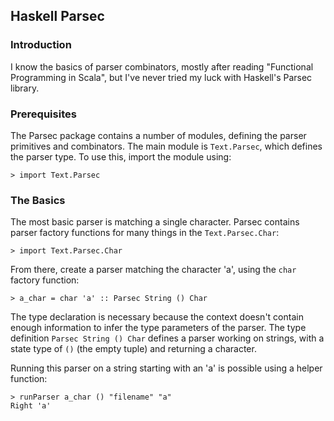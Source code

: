 ## Haskell Parsec

### Introduction

I know the basics of parser combinators, mostly after reading "Functional Programming in Scala", but I've never tried my luck with Haskell's Parsec library.

### Prerequisites

The Parsec package contains a number of modules, defining the parser primitives and combinators.  The main module is `Text.Parsec`, which defines the parser type.  To use this, import the module using:

```
> import Text.Parsec
```

### The Basics

The most basic parser is matching a single character.  Parsec contains parser factory functions for many things in the `Text.Parsec.Char`:

```
> import Text.Parsec.Char
```

From there, create a parser matching the character 'a', using the `char` factory function:

```
> a_char = char 'a' :: Parsec String () Char
```

The type declaration is necessary because the context doesn't contain enough information to infer the type parameters of the parser.  The type definition `Parsec String () Char` defines a parser working on strings, with a state type of `()` (the empty tuple) and returning a character.

Running this parser on a string starting with an 'a' is possible using a helper function:

```
> runParser a_char () "filename" "a"
Right 'a'
```
